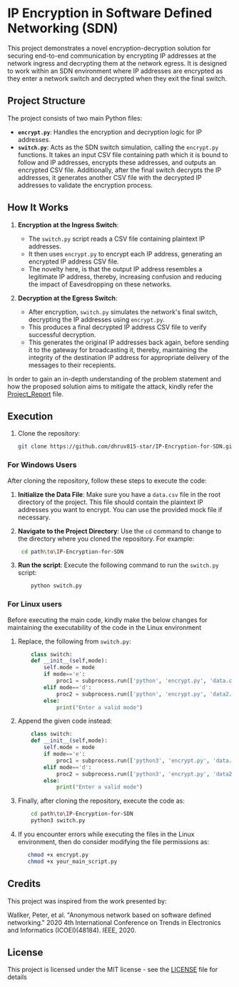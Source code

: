 # IP Encryption in Software Defined Networking (SDN)
This project demonstrates a novel encryption-decryption solution for securing end-to-end communication by encrypting IP addresses at the network ingress and decrypting them at the network egress. It is designed to work within an SDN environment where IP addresses are encrypted as they enter a network switch and decrypted when they exit the final switch. 

## Project Structure
The project consists of two main Python files:

- **`encrypt.py`**: Handles the encryption and decryption logic for IP addresses.
- **`switch.py`**: Acts as the SDN switch simulation, calling the `encrypt.py` functions. It takes an input CSV file containing path which it is bound to follow and IP addresses, encrypts these addresses, and outputs an encrypted CSV file. Additionally, after the final switch decrypts the IP addresses, it generates another CSV file with the decrypted IP addresses to validate the encryption process.

## How It Works
1. **Encryption at the Ingress Switch**: 
   - The `switch.py` script reads a CSV file containing plaintext IP addresses.
   - It then uses `encrypt.py` to encrypt each IP address, generating an encrypted IP address CSV file.
   - The novelty here, is that the output IP address resembles a legitimate IP address, thereby, increasing confusion and reducing the impact of Eavesdropping on these networks.
   
2. **Decryption at the Egress Switch**: 
   - After encryption, `switch.py` simulates the network's final switch, decrypting the IP addresses using `encrypt.py`.
   - This produces a final decrypted IP address CSV file to verify successful decryption.
   - This generates the original IP addresses back again, before sending it to the gateway for broadcasting it, thereby, maintaining the integrity of the destination IP address for appropriate delivery of the messages to their recepients.

In order to gain an in-depth understanding of the problem statement and how the proposed solution aims to mitigate the attack, kindly refer the [Project_Report](Project_Report.pdf) file.

## Execution
1. Clone the repository:
   ```bash
   git clone https://github.com/dhruv815-star/IP-Encryption-for-SDN.git
   ```

### For Windows Users

After cloning the repository, follow these steps to execute the code:

1. **Initialize the Data File**: Make sure you have a `data.csv` file in the root directory of the project. This file should contain the plaintext IP addresses you want to encrypt. You can use the provided mock file if necessary.

2. **Navigate to the Project Directory**:
   Use the `cd` command to change to the directory where you cloned the repository. For example:
   ```bash
    cd path\to\IP-Encryption-for-SDN

3. **Run the script**: Execute the following command to run the `switch.py` script:
    ```bash
        python switch.py

### For Linux users
Before executing the main code, kindly make the below changes for maintaining the executability of the code in the Linux environment

1. Replace, the following from `switch.py`:
    ```python
        class switch:
        def __init__(self,mode):
            self.mode = mode
            if mode=='e':
                proc1 = subprocess.run(['python', 'encrypt.py', 'data.csv', 'data2.csv', '1', '2', mode], shell=True)
            elif mode=='d':
                proc2 = subprocess.run(['python', 'encrypt.py', 'data2.csv', 'data3.csv', '1', '2', mode], shell=True)
            else:
                print("Enter a valid mode")
2. Append the given code instead:
    ```python
        class switch:
        def __init__(self,mode):
            self.mode = mode
            if mode=='e':
                proc1 = subprocess.run(['python3', 'encrypt.py', 'data.csv', 'data2.csv', '1', '2', mode])
            elif mode=='d':
                proc2 = subprocess.run(['python3', 'encrypt.py', 'data2.csv', 'data3.csv', '1', '2', mode])
            else:
                print("Enter a valid mode")
3. Finally, after cloning the repository, execute the code as:
    ```bash
        cd path\to\IP-Encryption-for-SDN
        python3 switch.py
4. If you encounter errors while executing the files in the Linux environment, then do consider modifying the file permissions as:
   ```bash
      chmod +x encrypt.py
      chmod +x your_main_script.py
## Credits
This project was inspired from the work presented by:

Wallker, Peter, et al. "Anonymous network based on software defined networking." 2020 4th International Conference on Trends in Electronics and Informatics (ICOEI)(48184). IEEE, 2020.

## License
This project is licensed under the MIT license - see the [LICENSE](LICENSE) file for details
